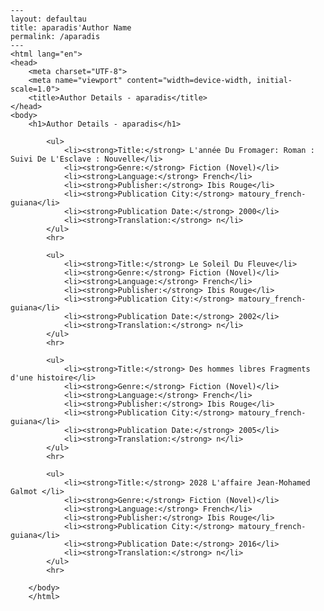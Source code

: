 
    ---
    layout: defaultau
    title: aparadis'Author Name 
    permalink: /aparadis
    ---
    <html lang="en">
    <head>
        <meta charset="UTF-8">
        <meta name="viewport" content="width=device-width, initial-scale=1.0">
        <title>Author Details - aparadis</title>
    </head>
    <body>
        <h1>Author Details - aparadis</h1>
        
            <ul>
                <li><strong>Title:</strong> L'année Du Fromager: Roman : Suivi De L'Esclave : Nouvelle</li>
                <li><strong>Genre:</strong> Fiction (Novel)</li>
                <li><strong>Language:</strong> French</li>
                <li><strong>Publisher:</strong> Ibis Rouge</li>
                <li><strong>Publication City:</strong> matoury_french-guiana</li>
                <li><strong>Publication Date:</strong> 2000</li>
                <li><strong>Translation:</strong> n</li>
            </ul>
            <hr>
            
            <ul>
                <li><strong>Title:</strong> Le Soleil Du Fleuve</li>
                <li><strong>Genre:</strong> Fiction (Novel)</li>
                <li><strong>Language:</strong> French</li>
                <li><strong>Publisher:</strong> Ibis Rouge</li>
                <li><strong>Publication City:</strong> matoury_french-guiana</li>
                <li><strong>Publication Date:</strong> 2002</li>
                <li><strong>Translation:</strong> n</li>
            </ul>
            <hr>
            
            <ul>
                <li><strong>Title:</strong> Des hommes libres Fragments d'une histoire</li>
                <li><strong>Genre:</strong> Fiction (Novel)</li>
                <li><strong>Language:</strong> French</li>
                <li><strong>Publisher:</strong> Ibis Rouge</li>
                <li><strong>Publication City:</strong> matoury_french-guiana</li>
                <li><strong>Publication Date:</strong> 2005</li>
                <li><strong>Translation:</strong> n</li>
            </ul>
            <hr>
            
            <ul>
                <li><strong>Title:</strong> 2028 L'affaire Jean-Mohamed Galmot </li>
                <li><strong>Genre:</strong> Fiction (Novel)</li>
                <li><strong>Language:</strong> French</li>
                <li><strong>Publisher:</strong> Ibis Rouge</li>
                <li><strong>Publication City:</strong> matoury_french-guiana</li>
                <li><strong>Publication Date:</strong> 2016</li>
                <li><strong>Translation:</strong> n</li>
            </ul>
            <hr>
            
        </body>
        </html>
        